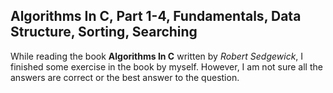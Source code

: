 ## Algorithms In C, Part 1-4, Fundamentals, Data Structure, Sorting, Searching

While reading the book **Algorithms In C** written by *Robert Sedgewick*, I 
finished some exercise in the book by myself. However, I am not sure all the 
answers are correct or the best answer to the question.
